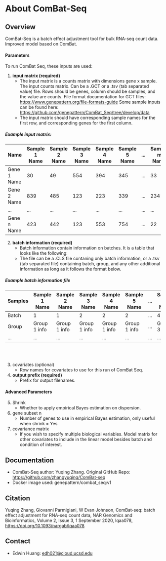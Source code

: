 # About ComBat-Seq

## Overview
ComBat-Seq is a batch effect adjustment tool for bulk RNA-seq count data. Improved model based on ComBat. <br>
#### Parameters
To run ComBat Seq, these inputs are used: 
  1. **input matrix (required)**
      - The input matrix is a counts matrix with dimensions gene x sample. The input counts matrix. Can be a .GCT or a .tsv (tab separated value) file. Rows should be genes, column should be samples, and the value are counts. File format documentation for GCT files: https://www.genepattern.org/file-formats-guide Some sample inputs can be found here: https://github.com/genepattern/ComBat_Seq/tree/develop/data
      - The input matrix should have corresponding sample names for the first row, and corresponding genes for the first column. <br> 

##### Example input matrix:
| Name      | Sample 1 Name | Sample 2 Name | Sample 3 Name | Sample 4 Name | Sample 5 Name | ... | Sample m Name |
| ----------- | ----------- | ----------- | ----------- | ----------- | ----------- | ----------- |  ----------- | 
| Gene 1 Name     | 30       | 49       | 554       | 394      | 345     |  ... | 33|
| Gene 2 Name  | 839        | 485        | 123        | 223        | 339        |  ... | 234 |
| ... | ... | ... | ... | ... | ... | ... | ... |
| Gene n Name | 423 | 442 | 123 | 553 | 754 | ... | 22|

  2. **batch information (required)**
      - Batch information contain information on batches. It is a table that looks like the following:
      - The file can be a .CLS file contaning only batch information, or a .tsv (tab separated file) containing batch, group, and any other additional information as long as it follows the format below. <br>

##### Example batch information file
| Samples      | Sample 1 Name | Sample 2 Name | Sample 3 Name | Sample 4 Name | Sample 5 Name | ... | Sample m Name
| ----------- | ----------- | ----------- | ----------- | ----------- | ----------- | ----------- | ----------- |
| Batch      | 1       | 1       | 2       | 2      | 2     |  ... | 4 |
| Group   | Group 1 info        | Group 1 info        | Group 1 info        | Group 1 info        | Group 1 info        |  ... | Group 3 info |
| ... | ... | ... | ... | ... | ... | ... | ... | 
<br>
<br> 
      
  3. covariates (optional)
      - Row names for covariates to use for this run of ComBat Seq. 
  4. **output prefix (required)**
      - Prefix for output filenames. 
#### Advanced Parameters
  5. Shrink
      - Whether to apply empirical Bayes estimation on dispersion.
  6. gene subset n
      - Number of genes to use in empirical Bayes estimation, only useful when shrink = Yes
  7. covariance matrix
      - If you wish to specify multiple biological variables. Model matrix for other covariates to include in the linear model besides batch and condition of interest.

## Documentation
  - ComBat-Seq author: Yuqing Zhang. Original GitHub Repo: https://github.com/zhangyuqing/ComBat-seq
  - Docker image used: genepattern/combat_seq:v1



## Citation
Yuqing Zhang, Giovanni Parmigiani, W Evan Johnson, ComBat-seq: batch effect adjustment for RNA-seq count data, NAR Genomics and Bioinformatics, Volume 2, Issue 3, 1 September 2020, lqaa078, https://doi.org/10.1093/nargab/lqaa078


## Contact
  - Edwin Huang: edh021@cloud.ucsd.edu




